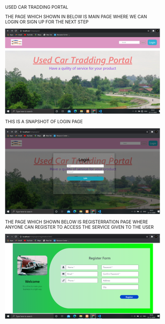 USED CAR TRADDING PORTAL

THE PAGE WHICH SHOWN IN BELOW IS MAIN PAGE WHERE WE CAN LOGIN OR SIGN UP FOR THE NEXT STEP

![](MAINPAGE.png)


THIS IS A SNAPSHOT OF LOGIN PAGE

![](LOGINPAGE.png)


THE PAGE WHICH SHOWN BELOW IS REGISTERRATION PAGE WHERE ANYONE CAN REGISTER TO ACCESS THE SERVICE GIVEN TO THE USER

![](REGISTERPAGE.png)
